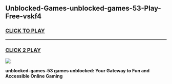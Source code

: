 
## Unblocked-Games-unblocked-games-53-Play-Free-vskf4
<h3>
<a href="https://premium76.site?title=unblocked-games-53&ref=15A">CLICK TO PLAY</a></h3>
<hr>

<h3>
<a href="https://premium76.site?title=unblocked-games-53&ref=15A">CLICK 2 PLAY</a>
  
</h3>

<a href="https://premium76.site?title=unblocked-games-53&ref=15A"><img src="https://clearcache.store/games.png"></a>


**unblocked-games-53 games unblocked: Your Gateway to Fun and Accessible Online Gaming**
